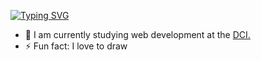 
[![Typing SVG](https://readme-typing-svg.demolab.com?font=cyber+city&size=24&pause=1000&color=1BE9BA&width=435&height=100&lines=Hi%2C+my+name+is+Oscar+;I'm+a+beginner+web+developer)](https://git.io/typing-svg)

- 🌱  I am currently studying web development at the [DCI.](https://digitalcareerinstitute.org/)
- ⚡  Fun fact: I love to draw
